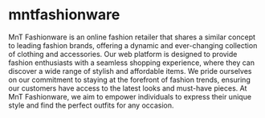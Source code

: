 # mntfashionware

MnT Fashionware is an online fashion retailer that shares a similar concept to leading fashion brands, offering a dynamic and ever-changing collection of clothing and accessories. Our web platform is designed to provide fashion enthusiasts with a seamless shopping experience, where they can discover a wide range of stylish and affordable items. We pride ourselves on our commitment to staying at the forefront of fashion trends, ensuring our customers have access to the latest looks and must-have pieces. At MnT Fashionware, we aim to empower individuals to express their unique style and find the perfect outfits for any occasion.
